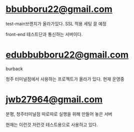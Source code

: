 # bbubboru22@gmail.com

test-main브랜치가 올라가있다. SSL 적용 세팅 끌 예정

front-end 테스트단과 통신하는 서버이다.

# edubbubboru22@gmail.com

burback

청주 터미널점에서 사용하는 프로젝트가 올라가 있다. 현재 운영중

  

# jwb27964@gmail.com

분평, 청주터미널점 따로따로 실행을 위해 만들어 놓은 서버

현재는 이런것 저런것 테스트용으로 사용하고 있다.